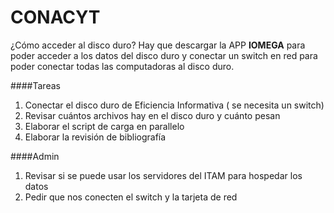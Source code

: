 # CONACYT

¿Cómo acceder al disco duro? Hay que descargar la APP **IOMEGA** para poder acceder a los datos del disco duro y conectar un switch en red para poder conectar todas las computadoras al disco duro.



####Tareas 
1. Conectar el disco duro de Eficiencia Informativa ( se necesita un switch)
2. Revisar cuántos archivos hay en el disco duro y cuánto pesan 
2. Elaborar el script de carga en parallelo 
3. Elaborar la revisión de bibliografía 


####Admin 
1. Revisar si se puede usar los servidores del ITAM para hospedar los datos
2. Pedir que nos conecten el switch y la tarjeta de red








